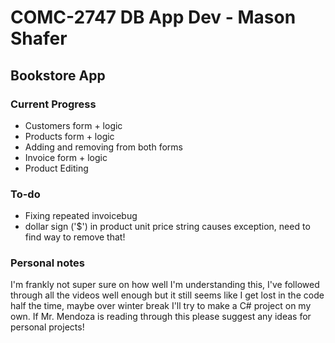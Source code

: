 # COMC-2747 DB App Dev - Mason Shafer

## Bookstore App

### Current Progress

- Customers form + logic
- Products form + logic
- Adding and removing from both forms
- Invoice form + logic
- Product Editing

### To-do

- Fixing repeated invoicebug
- dollar sign ('$') in product unit price string causes exception, need to find way to remove that!

### Personal notes

I'm frankly not super sure on how well I'm understanding this, I've followed through all the videos well enough but it still seems like I get lost in the code half the time, maybe over winter break I'll try to make a C# project on my own. 
If Mr. Mendoza is reading through this please suggest any ideas for personal projects!
